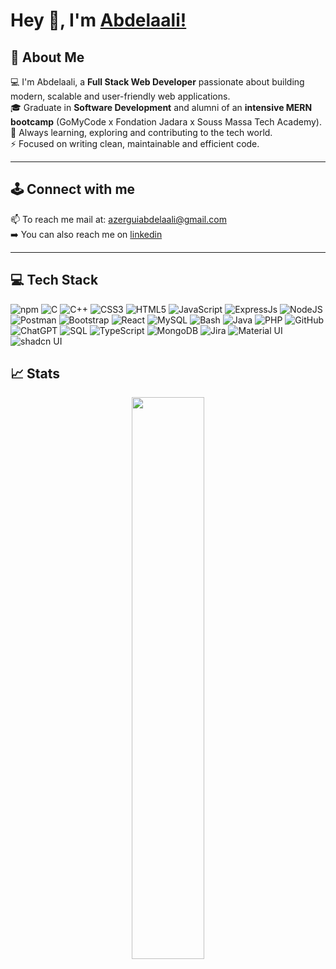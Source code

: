 # Hey 👋, I'm [Abdelaali!](https://www.linkedin.com/in/abdelaali-azergui/)

## 🚀 About Me  
💻 I'm Abdelaali, a **Full Stack Web Developer** passionate about building modern, scalable and user-friendly web applications.  
🎓 Graduate in **Software Development** and alumni of an **intensive MERN bootcamp** (GoMyCode x Fondation Jadara x Souss Massa Tech Academy).  
🌱 Always learning, exploring and contributing to the tech world.  
⚡ Focused on writing clean, maintainable and efficient code.  

---

## 🕹️ Connect with me
<!-- 🌐 Visit my portfolio [website](https://boussemousse.com/) <br/> -->
📫 To reach me mail at: azerguiabdelaali@gmail.com  <br/>
➡️ You can also reach me on [linkedin](https://www.linkedin.com/in/abdelaali-azergui/)  <br/>

---


## 💻 Tech Stack
![npm](https://img.shields.io/badge/npm-CB3837?style=flat&logo=npm&logoColor=white)
![C](https://img.shields.io/badge/c-%2300599C.svg?style=flat&logo=c%2B%2B&logoColor=white)
![C++](https://img.shields.io/badge/c++-%2300599C.svg?style=flat&logo=c%2B%2B&logoColor=white)
![CSS3](https://img.shields.io/badge/css3-%231572B6.svg?style=flat&logo=css3&logoColor=white)
![HTML5](https://img.shields.io/badge/Html5-%23E34F26.svg?style=flat&logo=html5&logoColor=white)
![JavaScript](https://img.shields.io/badge/Javascript-%23323330.svg?style=flat&logo=javascript&logoColor=%23F7DF1E)
![ExpressJs](https://img.shields.io/badge/Express.js-000000?style=flat&logo=express&logoColor=white)
![NodeJS](https://img.shields.io/badge/Node.js-339933?style=flat&logo=nodedotjs&logoColor=white)
![Postman](https://img.shields.io/badge/Postman-FF6C37?style=flat&logo=Postman&logoColor=white)
![Bootstrap](https://img.shields.io/badge/Bootstrap-%23563D7C.svg?style=flat&logo=bootstrap&logoColor=white)
![React](https://img.shields.io/badge/React-%2320232a.svg?style=flat&logo=react&logoColor=%2361DAFB)
![MySQL](https://img.shields.io/badge/Mysql-%2300f.svg?style=flat&logo=mysql&logoColor=white)
![Bash](https://img.shields.io/badge/-Bash-4EAA25?logo=gnu-bash&logoColor=ffffff&labelColor=4EAA25)
![Java](https://img.shields.io/badge/Java-CB3837?style=flat&logo=java&logoColor=white)
![PHP](https://img.shields.io/badge/PHP-%2300599C.svg?style=flat&logo=php&logoColor=white)
![GitHub](https://img.shields.io/badge/GitHub-%2320232a.svg?style=flat&logo=github&logoColor=white)
![ChatGPT](https://img.shields.io/badge/ChatGPT-74aa9c?style=flat&logo=openai&logoColor=white)
![SQL](https://img.shields.io/badge/SQL-red?style=flat&logo=sql&logoColor=white)
![TypeScript](https://img.shields.io/badge/TypeScript-3178C6?style=flat&logo=typescript&logoColor=white)
![MongoDB](https://img.shields.io/badge/MongoDB-47A248?style=flat&logo=mongodb&logoColor=white)
![Jira](https://img.shields.io/badge/Jira-0052CC?style=flat&logo=jira&logoColor=white)
![Material UI](https://img.shields.io/badge/Material_UI-007FFF?style=flat&logo=mui&logoColor=white)
![shadcn UI](https://img.shields.io/badge/shadcn_UI-000000?style=flat&logoColor=white)


## 📈 Stats

<p align="center">
  <img width="48%" src="https://github-readme-stats.vercel.app/api?username=azeabd01&show_icons=true" />
</p>

